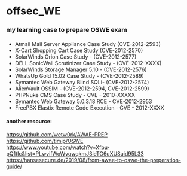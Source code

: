 # offsec_WE
### my learning case to prepare OSWE exam


####
* Atmail Mail Server Appliance Case Study (CVE-2012-2593) <br>
* X-Cart Shopping Cart Case Study  (CVE-2012-2570)  <br>
* SolarWinds Orion Case Study - (CVE-2012-2577) <br>
* DELL SonicWall Scrutinizer Case Study - (CVE-2012-XXXX) <br>
* SolarWinds Storage Manager 5.10 - (CVE-2012-2576) <br>
* WhatsUp Gold 15.02 Case Study - (CVE-2012-2589) <br>
* Symantec Web Gateway Blind SQLi- (CVE-2012-2574) <br>
* AlienVault OSSIM - (CVE-2012-2594, CVE-2012-2599) <br>
* PHPNuke CMS Case Study - CVE - 2010-XXXXX <br>
* Symantec Web Gateway 5.0.3.18 RCE - CVE-2012-2953 <br>
* FreePBX Elastix Remote Code Execution - CVE - 2012-XXXX <br>

#### another resource:  <br>
https://github.com/wetw0rk/AWAE-PREP <br>
https://github.com/timip/OSWE <br>
https://www.youtube.com/watch?v=Xfbu-pQ1tIc&list=PLwvifWoWyqwqkmJ3ieTG6uXUSuid95L33 <br>
https://hansesecure.de/2019/08/from-awae-to-oswe-the-preperation-guide/

